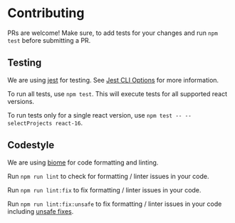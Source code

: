 # Contributing

PRs are welcome! Make sure, to add tests for your changes and run `npm test` before submitting a PR.

## Testing

We are using [jest](https://jestjs.io/) for testing. See [Jest CLI Options](https://jestjs.io/docs/cli) for more information.

To run all tests, use `npm test`. This will execute tests for all supported react versions.

To run tests only for a single react version, use `npm test -- --selectProjects react-16`.

## Codestyle

We are using [biome](https://biomejs.dev) for code formatting and linting.

Run `npm run lint` to check for formatting / linter issues in your code.

Run `npm run lint:fix` to fix formatting / linter issues in your code.

Run `npm run lint:fix:unsafe` to fix formatting / linter issues in your code including [unsafe fixes](https://biomejs.dev/linter/#unsafe-fixes).
